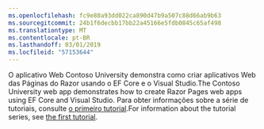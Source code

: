 ```yaml
---
ms.openlocfilehash: fc9e80a93dd022ca890d47b9a507c88d66ab9b63
ms.sourcegitcommit: 24b1f6decbb17bb22a45166e5fdb0845c65af498
ms.translationtype: MT
ms.contentlocale: pt-BR
ms.lasthandoff: 03/01/2019
ms.locfileid: "57153644"
---
```

<span data-ttu-id="22ad3-101">O aplicativo Web Contoso University demonstra como criar aplicativos Web das Páginas do Razor usando o EF Core e o Visual Studio.</span><span class="sxs-lookup"><span data-stu-id="22ad3-101">The Contoso University web app demonstrates how to create Razor Pages web apps using EF Core and Visual Studio.</span></span> <span data-ttu-id="22ad3-102">Para obter informações sobre a série de tutoriais, consulte [o primeiro tutorial](xref:data/ef-rp/intro).</span><span class="sxs-lookup"><span data-stu-id="22ad3-102">For information about the tutorial series, see [the first tutorial](xref:data/ef-rp/intro).</span></span>
